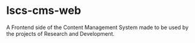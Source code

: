 # lscs-cms-web
A Frontend side of the Content Management System made to be used by the projects of Research and Development.
